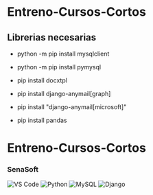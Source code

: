 # Entreno-Cursos-Cortos
## Librerias necesarias

* python -m pip install mysqlclient

* python -m pip install pymysql

* pip install docxtpl

* pip install django-anymail[graph]
* pip install "django-anymail[microsoft]"

* pip install pandas


# Entreno-Cursos-Cortos
### SenaSoft
![VS Code](https://img.shields.io/badge/VS%20Code-0078D4?style=for-the-badge&logo=visual-studio-code&logoColor=white)
![Python](https://img.shields.io/badge/Python-3776AB?style=for-the-badge&logo=python&logoColor=white)
![MySQL](https://img.shields.io/badge/MySQL-4479A1?style=for-the-badge&logo=mysql&logoColor=white)
![Django](https://img.shields.io/badge/Django-092E20?style=for-the-badge&logo=django&logoColor=white)
